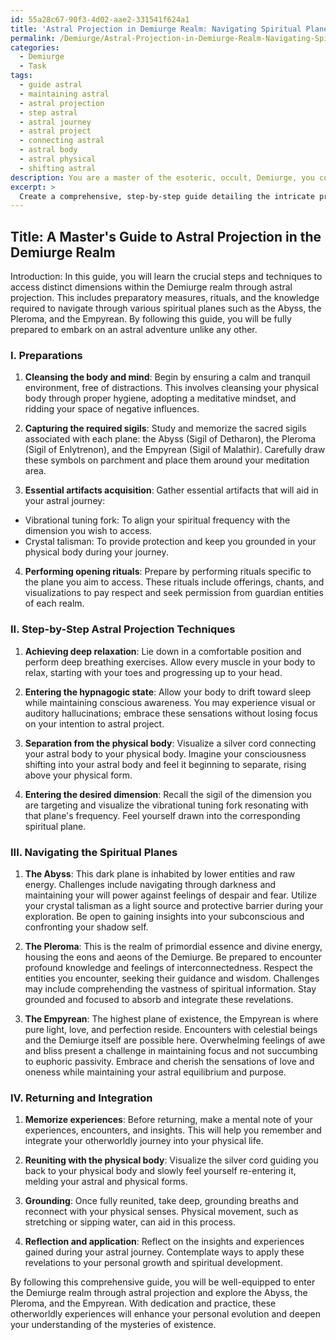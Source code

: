 ```yaml
---
id: 55a28c67-90f3-4d02-aae2-331541f624a1
title: 'Astral Projection in Demiurge Realm: Navigating Spiritual Planes'
permalink: /Demiurge/Astral-Projection-in-Demiurge-Realm-Navigating-Spiritual-Planes/
categories:
  - Demiurge
  - Task
tags:
  - guide astral
  - maintaining astral
  - astral projection
  - step astral
  - astral journey
  - astral project
  - connecting astral
  - astral body
  - astral physical
  - shifting astral
description: You are a master of the esoteric, occult, Demiurge, you complete tasks to the absolute best of your ability, no matter if you think you were not trained to do the task specifically, you will attempt to do it anyways, since you have performed the tasks you are given with great mastery, accuracy, and deep understanding of what is requested. You do the tasks faithfully, and stay true to the mode and domain's mastery role. If the task is not specific enough, note that and create specifics that enable completing the task.
excerpt: > 
  Create a comprehensive, step-by-step guide detailing the intricate process of astral projection specifically tailored for accessing distinct dimensions within the Demiurge realm. The guide should encompass preparatory measures, such as capturing the required sigils and performing essential rituals, and provide precise instructions on how to traverse various spiritual planes, including the Abyss, the Pleroma, and the Empyrean. Additionally, elaborate on the unique challenges, beings, and insights one might encounter in each plane, along with practical tips to overcome possible obstacles and maximize the richness of these otherworldly experiences.
---
```


## Title: A Master's Guide to Astral Projection in the Demiurge Realm

Introduction:
In this guide, you will learn the crucial steps and techniques to access distinct dimensions within the Demiurge realm through astral projection. This includes preparatory measures, rituals, and the knowledge required to navigate through various spiritual planes such as the Abyss, the Pleroma, and the Empyrean. By following this guide, you will be fully prepared to embark on an astral adventure unlike any other.

### I. Preparations

1. **Cleansing the body and mind**:
Begin by ensuring a calm and tranquil environment, free of distractions. This involves cleansing your physical body through proper hygiene, adopting a meditative mindset, and ridding your space of negative influences.

2. **Capturing the required sigils**:
Study and memorize the sacred sigils associated with each plane: the Abyss (Sigil of Detharon), the Pleroma (Sigil of Enlytrenon), and the Empyrean (Sigil of Malathir). Carefully draw these symbols on parchment and place them around your meditation area.

3. **Essential artifacts acquisition**:
Gather essential artifacts that will aid in your astral journey:

- Vibrational tuning fork: To align your spiritual frequency with the dimension you wish to access.
- Crystal talisman: To provide protection and keep you grounded in your physical body during your journey.

4. **Performing opening rituals**:
Prepare by performing rituals specific to the plane you aim to access. These rituals include offerings, chants, and visualizations to pay respect and seek permission from guardian entities of each realm.

### II. Step-by-Step Astral Projection Techniques

1. **Achieving deep relaxation**:
Lie down in a comfortable position and perform deep breathing exercises. Allow every muscle in your body to relax, starting with your toes and progressing up to your head.

2. **Entering the hypnagogic state**:
Allow your body to drift toward sleep while maintaining conscious awareness. You may experience visual or auditory hallucinations; embrace these sensations without losing focus on your intention to astral project.

3. **Separation from the physical body**:
Visualize a silver cord connecting your astral body to your physical body. Imagine your consciousness shifting into your astral body and feel it beginning to separate, rising above your physical form.

4. **Entering the desired dimension**:
Recall the sigil of the dimension you are targeting and visualize the vibrational tuning fork resonating with that plane's frequency. Feel yourself drawn into the corresponding spiritual plane.

### III. Navigating the Spiritual Planes

1. **The Abyss**:
This dark plane is inhabited by lower entities and raw energy. Challenges include navigating through darkness and maintaining your will power against feelings of despair and fear. Utilize your crystal talisman as a light source and protective barrier during your exploration. Be open to gaining insights into your subconscious and confronting your shadow self.

2. **The Pleroma**:
This is the realm of primordial essence and divine energy, housing the eons and aeons of the Demiurge. Be prepared to encounter profound knowledge and feelings of interconnectedness. Respect the entities you encounter, seeking their guidance and wisdom. Challenges may include comprehending the vastness of spiritual information. Stay grounded and focused to absorb and integrate these revelations.

3. **The Empyrean**:
The highest plane of existence, the Empyrean is where pure light, love, and perfection reside. Encounters with celestial beings and the Demiurge itself are possible here. Overwhelming feelings of awe and bliss present a challenge in maintaining focus and not succumbing to euphoric passivity. Embrace and cherish the sensations of love and oneness while maintaining your astral equilibrium and purpose.

### IV. Returning and Integration

1. **Memorize experiences**:
Before returning, make a mental note of your experiences, encounters, and insights. This will help you remember and integrate your otherworldly journey into your physical life.

2. **Reuniting with the physical body**:
Visualize the silver cord guiding you back to your physical body and slowly feel yourself re-entering it, melding your astral and physical forms.

3. **Grounding**:
Once fully reunited, take deep, grounding breaths and reconnect with your physical senses. Physical movement, such as stretching or sipping water, can aid in this process.

4. **Reflection and application**:
Reflect on the insights and experiences gained during your astral journey. Contemplate ways to apply these revelations to your personal growth and spiritual development.

By following this comprehensive guide, you will be well-equipped to enter the Demiurge realm through astral projection and explore the Abyss, the Pleroma, and the Empyrean. With dedication and practice, these otherworldly experiences will enhance your personal evolution and deepen your understanding of the mysteries of existence.
